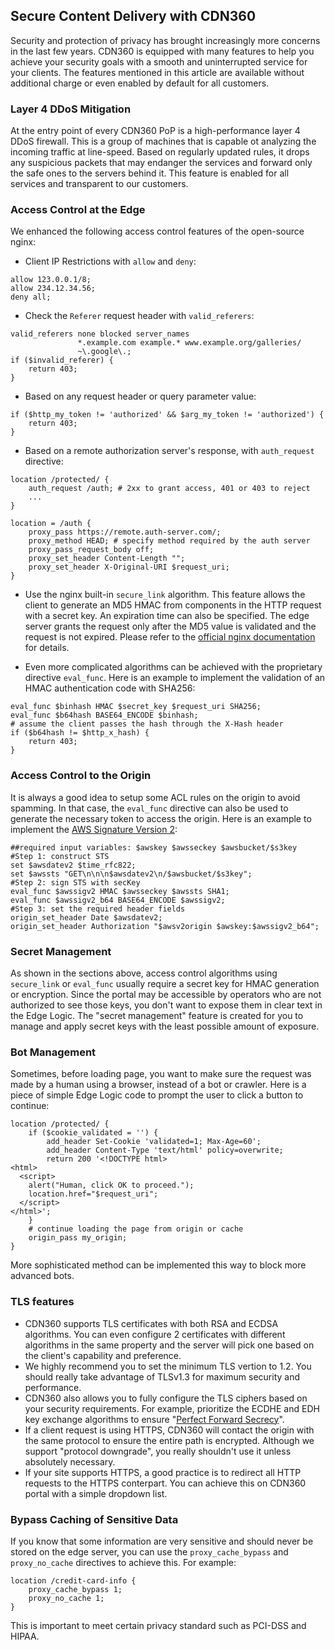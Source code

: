 ## Secure Content Delivery with CDN360

Security and protection of privacy has brought increasingly more concerns in the last few 
years. CDN360 is equipped with many features to help you achieve your security goals with 
a smooth and uninterrupted service for your clients. The features mentioned in this 
article are available without additional charge or even enabled by default for all 
customers.

### Layer 4 DDoS Mitigation
At the entry point of every CDN360 PoP is a high-performance layer 4 DDoS firewall. This
is a group of machines that is capable ot analyzing the incoming traffic at line-speed.
Based on regularly updated rules, it drops any suspicious packets that may endanger the
services and forward only the safe ones to the servers behind it. This feature is 
enabled for all services and transparent to our customers.

### Access Control at the Edge
We enhanced the following access control features of the open-source nginx:
* Client IP Restrictions with `allow` and `deny`:
```nginx
allow 123.0.0.1/8;
allow 234.12.34.56;
deny all;
```
* Check the `Referer` request header with `valid_referers`:
```nginx
valid_referers none blocked server_names
               *.example.com example.* www.example.org/galleries/
               ~\.google\.;
if ($invalid_referer) {
    return 403;
}
```
* Based on any request header or query parameter value:
```nginx
if ($http_my_token != 'authorized' && $arg_my_token != 'authorized') {
    return 403;
}
```
* Based on a remote authorization server's response, with `auth_request` directive:
```nginx
location /protected/ {
    auth_request /auth; # 2xx to grant access, 401 or 403 to reject
    ...
}

location = /auth {
    proxy_pass https://remote.auth-server.com/;
    proxy_method HEAD; # specify method required by the auth server
    proxy_pass_request_body off;
    proxy_set_header Content-Length "";
    proxy_set_header X-Original-URI $request_uri;
}
```
* Use the nginx built-in `secure_link` algorithm. This feature allows the client to 
generate an MD5 HMAC from components in the HTTP request with a secret key. An expiration 
time can also be specified. The edge server grants the request only after the MD5 value is
validated and the request is not expired. Please refer to the [official nginx
documentation](http://nginx.org/en/docs/http/ngx_http_secure_link_module.html#secure_link)
for details.

* Even more complicated algorithms can be achieved with the proprietary directive
`eval_func`. Here is an example to implement the validation of an HMAC authentication code
with SHA256:
```nginx
eval_func $binhash HMAC $secret_key $request_uri SHA256;
eval_func $b64hash BASE64_ENCODE $binhash;
# assume the client passes the hash through the X-Hash header
if ($b64hash != $http_x_hash) {
    return 403;
}
```

### Access Control to the Origin
It is always a good idea to setup some ACL rules on the origin to avoid spamming. In that case, the `eval_func` directive can also be used to generate the necessary token to access the origin. Here is an example to implement the [AWS Signature Version 2](https://docs.aws.amazon.com/AmazonS3/latest/userguide/RESTAuthentication.html):
```nginx
##required input variables: $awskey $awsseckey $awsbucket/$s3key
#Step 1: construct STS
set $awsdatev2 $time_rfc822;
set $awssts "GET\n\n\n$awsdatev2\n/$awsbucket/$s3key";
#Step 2: sign STS with secKey
eval_func $awssigv2 HMAC $awsseckey $awssts SHA1;
eval_func $awssigv2_b64 BASE64_ENCODE $awssigv2;
#Step 3: set the required header fields
origin_set_header Date $awsdatev2;
origin_set_header Authorization "$awsv2origin $awskey:$awssigv2_b64";
```

### Secret Management
As shown in the sections above, access control algorithms using `secure_link` or `eval_func` usually require a secret key for HMAC generation or encryption. Since the portal may be accessible by operators who are not authorized to see those keys, you don't want to expose them in clear text in the Edge Logic. The "secret management" feature is created for you to manage and apply secret keys with the least possible amount of exposure.

### Bot Management
Sometimes, before loading page, you want to make sure the request was made by a human using a browser, instead of a bot or crawler. Here is a piece of simple Edge Logic code to prompt the user to click a button to continue:
```nginx
location /protected/ {
    if ($cookie_validated = '') {
        add_header Set-Cookie 'validated=1; Max-Age=60';
        add_header Content-Type 'text/html' policy=overwrite;
        return 200 '<!DOCTYPE html>
<html>
  <script>
    alert("Human, click OK to proceed.");
    location.href="$request_uri";
  </script>
</html>';
    }
    # continue loading the page from origin or cache
    origin_pass my_origin;
}
```
More sophisticated method can be implemented this way to block more advanced bots.

### TLS features
* CDN360 supports TLS certificates with both RSA and ECDSA algorithms. You can even configure 2 certificates with different algorithms in the same property and the server will pick one based on the client's capability and preference.
* We highly recommend you to set the minimum TLS vertion to 1.2. You should really take advantage of TLSv1.3 for maximum security and performance.
* CDN360 also allows you to fully configure the TLS ciphers based on your security requirements. For example, prioritize the ECDHE and EDH key exchange algorithms to ensure "[Perfect Forward Secrecy](https://www.digicert.com/kb/ssl-support/ssl-enabling-perfect-forward-secrecy.htm)".
* If a client request is using HTTPS, CDN360 will contact the origin with the same protocol to ensure the entire path is encrypted. Although we support "protocol downgrade", you really shouldn't use it unless absolutely necessary.
* If your site supports HTTPS, a good practice is to redirect all HTTP requests to the HTTPS conterpart. You can achieve this on CDN360 portal with a simple dropdown list.

### Bypass Caching of Sensitive Data
If you know that some information are very sensitive and should never be stored on the edge server, you can use the `proxy_cache_bypass` and `proxy_no_cache` directives to achieve this. For example:
```nginx
location /credit-card-info {
    proxy_cache_bypass 1;
    proxy_no_cache 1;
}
```
This is important to meet certain privacy standard such as PCI-DSS and HIPAA.
